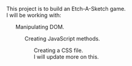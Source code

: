 This project is to build an Etch-A-Sketch game. <br>
I will be working with: <br>
<ul>Manipulating DOM.
<ul>Creating JavaScript methods.
<ul>Creating a CSS file.
<br>
I will update more on this. 